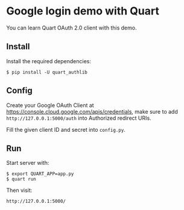 # Google login demo with Quart

You can learn Quart OAuth 2.0 client with this demo.

## Install

Install the required dependencies:

    $ pip install -U quart_authlib

## Config

Create your Google OAuth Client at <https://console.cloud.google.com/apis/credentials>, make sure to add `http://127.0.0.1:5000/auth` into Authorized redirect URIs.

Fill the given client ID and secret into `config.py`.

## Run

Start server with:

    $ export QUART_APP=app.py
    $ quart run

Then visit:

    http://127.0.0.1:5000/
